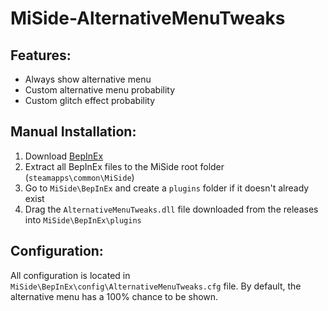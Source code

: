 # MiSide-AlternativeMenuTweaks

## Features:
* Always show alternative menu
* Custom alternative menu probability
* Custom glitch effect probability

## Manual Installation:
1. Download [BepInEx](https://github.com/BepInEx/BepInEx/releases/download/v6.0.0-pre.2/BepInEx-Unity.IL2CPP-win-x64-6.0.0-pre.2.zip)
2. Extract all BepInEx files to the MiSide root folder (`steamapps\common\MiSide`)
3. Go to `MiSide\BepInEx` and create a `plugins` folder if it doesn't already exist
4. Drag the `AlternativeMenuTweaks.dll` file downloaded from the releases into `MiSide\BepInEx\plugins`


## Configuration:
All configuration is located in `MiSide\BepInEx\config\AlternativeMenuTweaks.cfg` file.
By default, the alternative menu has a 100% chance to be shown.